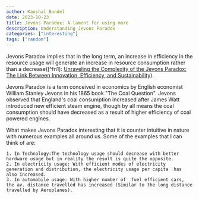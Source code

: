 ```yaml
---
author: Kaushal Bundel
date: 2023-10-23
title: Jevons Paradox: A lament for using more
description: Understanding Jevons Paradox
categories: ["interesting"]
tags: ["random"]
---
```


Jevons Paradox implies that in the long term, an increase in efficiency in the resource usage will generate an increase in resource consumption rather than a decrease([^fn1]: [Unraveling the Complexity of the Jevons Paradox: The Link Between Innovation, Efficiency, and Sustainability](https://www.frontiersin.org/articles/10.3389/fenrg.2018.00026/full)).

Jevons Paradox is a term conceived in economics by English economist William Stanley Jevons in his 1865 book "The Coal Question". Jevons observed that England's coal consumption increased after James Watt introduced new efficient steam engine, though by all means the coal consumption should have decreased as a result of higher efficiency of coal powered engines.

What makes Jevons Paradox interesting that it is counter intuitive in nature with numerous examples all around us. Some of the examples that I can think of are: 

    1. In Technology:The technology usage should decrease with better hardware usage but in reality the result is quite the opposite. 
    2. In electricity usage: With efficient modes of electricity generation and distribution, the electricity usage per capita  has also increased.
    3. In automobile usage: With higher number of  fuel efficient cars, the av. distance travelled has increased (Similar to the long distance travelled by Aeroplanes).

 
